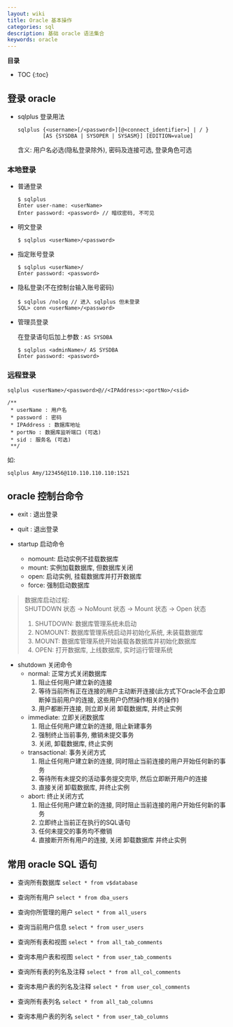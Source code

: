 ```yaml
---
layout: wiki
title: Oracle 基本操作
categories: sql
description: 基础 oracle 语法集合
keywords: oracle
---
```




**目录**

* TOC
{:toc}

## 登录 oracle

* sqlplus 登录用法  
  
  ```oracle
  sqlplus {<username>[/<password>][@<connect_identifier>] | / }
          [AS {SYSDBA | SYSOPER | SYSASM}] [EDITION=value]
  ```
  
  含义: 用户名必选(隐私登录除外), 密码及连接可选, 登录角色可选

### 本地登录

* 普通登录  
  
  ```oracle
  $ sqlplus
  Enter user-name: <userName>
  Enter password: <password> // 暗纹密码, 不可见
  ```

* 明文登录  
  
  ```oracle
  $ sqlplus <userName>/<password>
  ```

* 指定账号登录  
  
  ```oracle
  $ sqlplus <userName>/
  Enter password: <password>
  ```

* 隐私登录(不在控制台输入账号密码)  
  
  ```oracle
  $ sqlplus /nolog // 进入 sqlplus 但未登录
  SQL> conn <userName>/<password>
  ```

* 管理员登录  
  
  在登录语句后加上参数 : `AS SYSDBA`  
  
  ```oracle
  $ sqlplus <adminName>/ AS SYSDBA
  Enter password: <password>
  ```

### 远程登录

  ```oracle
  sqlplus <userName>/<password>@//<IPAddress>:<portNo>/<sid>

  /**
   * userName : 用户名
   * password : 密码
   * IPAddress : 数据库地址
   * portNo : 数据库监听端口 (可选)
   * sid : 服务名 (可选)
   **/
  ```

  如:  
  
  ```oracle
  sqlplus Amy/123456@110.110.110.110:1521
  ```

## oracle 控制台命令

* exit : 退出登录

* quit : 退出登录

* startup 启动命令
    * nomount:  启动实例不挂载数据库
    * mount:    实例加载数据库, 但数据库关闭
    * open:     启动实例, 挂载数据库并打开数据库
    * force:    强制启动数据库

> 数据库启动过程:  
> SHUTDOWN 状态 -> NoMount 状态 -> Mount 状态 -> Open 状态  
> 1. SHUTDOWN: 数据库管理系统未启动
> 2. NOMOUNT: 数据库管理系统启动并初始化系统, 未装载数据库
> 3. MOUNT: 数据库管理系统开始装载各数据库并初始化数据库
> 4. OPEN: 打开数据库, 上线数据库, 实时运行管理系统

* shutdown 关闭命令
    * normal: 正常方式关闭数据库  
        1. 阻止任何用户建立新的连接  
        2. 等待当前所有正在连接的用户主动断开连接(此方式下Oracle不会立即断掉当前用户的连接, 这些用户仍然操作相关的操作)
        3. 用户都断开连接, 则立即关闭 卸载数据库, 并终止实例
    * immediate: 立即关闭数据库  
        1. 阻止任何用户建立新的连接, 阻止新建事务
        2. 强制终止当前事务, 撤销未提交事务
        3. 关闭, 卸载数据库, 终止实例
    * transactional: 事务关闭方式
        1. 阻止任何用户建立新的连接, 同时阻止当前连接的用户开始任何新的事务
        2. 等待所有未提交的活动事务提交完毕, 然后立即断开用户的连接
        3. 直接关闭 卸载数据库, 并终止实例
    * abort: 终止关闭方式
        1. 阻止任何用户建立新的连接, 同时阻止当前连接的用户开始任何新的事务
        2. 立即终止当前正在执行的SQL语句
        3. 任何未提交的事务均不撤销
        4. 直接断开所有用户的连接, 关闭 卸载数据库 并终止实例


## 常用 oracle SQL 语句

* 查询所有数据库 `select * from v$database`

* 查询所有用户 `select * from dba_users`

* 查询你所管理的用户 `select * from all_users`

* 查询当前用户信息 `select * from user_users`

* 查询所有表和视图 `select * from all_tab_comments`

* 查询本用户表和视图 `select * from user_tab_comments`

* 查询所有表的列名及注释 `select * from all_col_comments`

* 查询本用户表的列名及注释 `select * from user_col_comments`

* 查询所有表列名 `select * from all_tab_columns`

* 查询本用户表的列名 `select * from user_tab_columns`